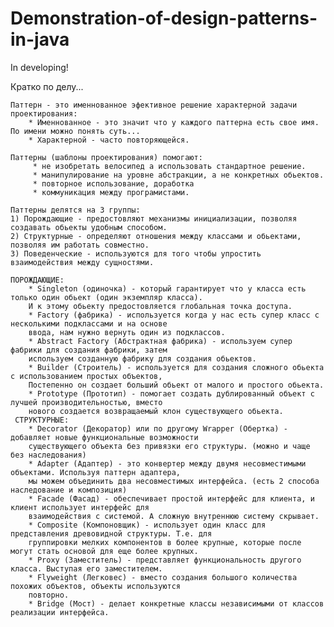 # Demonstration-of-design-patterns-in-java
In developing!

Кратко по делу...

    Паттерн - это именнованное эфективное решение характерной задачи проектирования:
        * Именнованное - это значит что у каждого паттерна есть свое имя. По имени можно понять суть...
        * Характерной - часто повторяющейся.

    Паттерны (шаблоны проектирования) помогают:
         * не изобретать велосипед а использовать стандартное решение.
         * манипулирование на уровне абстракции, а не конкретных обьектов.
         * повторное использование, доработка
         * коммуникация между програмистами.

    Паттерны делятся на 3 группы:
    1) Порождающие - предостовляют механизмы инициализации, позволяя создавать обьекты удобным способом.
    2) Структурные - определяют отношения между классами и обьектами, позволяя им работать совместно.
    3) Поведенческие - используются для того чтобы упростить взаимодействия между сущностями.
    
    ПОРОЖДАЮЩИЕ:
        * Singleton (одиночка) - который гарантирует что у класса есть только один обьект (один экземпляр класса).
        И к этому обьекту предостовляется глобальная точка доступа.
        * Factory (фабрика) - используется когда у нас есть супер класс с несколькими подклассами и на основе
        ввода, нам нужно вернуть один из подклассов.
        * Abstract Factory (Абстрактная фабрика) - используем супер фабрики для создания фабрики, затем
        используем созданную фабрику для создания обьектов.
        * Builder (Строитель) - используется для создания сложного обьекта с использованием простых объектов,
        Постепенно он создает больший обьект от малого и простого обьекта.
        * Prototype (Прототип) - помогает создать дублированный объект с лучшей производительностью, вместо
        нового создается возвращаемый клон существующего обьекта.
     СТРУКТУРНЫЕ:
        * Decorator (Декоратор) или по другому Wrapper (Обертка) - добавляет новые функциональные возможности
        существующего объекта без привязки его структуры. (можно и чаще без наследования)
        * Adapter (Адаптер) - это конвертер между двумя несовместимыми объектами. Используя паттерн адаптера,
        мы можем объединить два несовместимых интерфейса. (есть 2 способа наследование и композиция)
        * Facade (Фасад) - обеспечивает простой интерфейс для клиента, и клиент использует интерфейс для
        взаимодействия с системой. А сложную внутреннюю систему скрывает.
        * Composite (Компоновщик) - использует один класс для представления древовидной структуры. Т.е. для
        группировки мелких компонентов в более крупные, которые после могут стать основой для еще более крупных.
        * Proxy (Заместитель) - представляет функциональность другого класса. Выступая его заместителем.
        * Flyweight (Легковес) - вместо создания большого количества похожих объектов, объекты используются
        повторно.
        * Bridge (Мост) - делает конкретные классы независимыми от классов реализации интерфейса.
